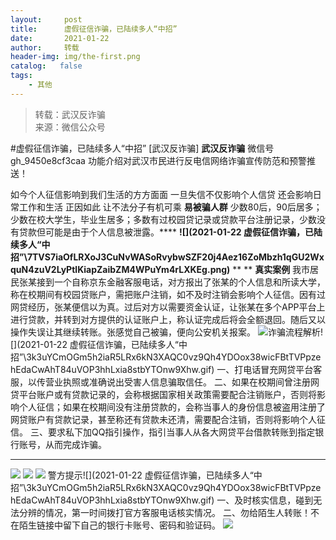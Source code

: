 ```yaml
---
layout:     post
title:      虚假征信诈骗，已陆续多人“中招”
date:       2021-01-22
author:     转载
header-img: img/the-first.png
catalog:   false
tags:
    - 其他
---
```


<blockquote><p>转载：武汉反诈骗<br>
来源：微信公众号</p></blockquote>

#虚假征信诈骗，已陆续多人“中招”
[武汉反诈骗]
**武汉反诈骗**
微信号gh_9450e8cf3caa
功能介绍对武汉市民进行反电信网络诈骗宣传防范和预警推送！

如今个人征信影响到我们生活的方方面面
一旦失信不仅影响个人信贷
还会影响日常工作和生活
正因如此
让不法分子有机可乘
**易被骗人群**
少数80后，90后居多；少数在校大学生，毕业生居多；多数有过校园贷记录或贷款平台注册记录，少数没有贷款但可能是由于个人信息被泄露。****
**![](2021-01-22
虚假征信诈骗，已陆续多人“中招”\\7TVS7iaOfLRXoJ3CuNvWASoRvybwSZF20j4Aez16ZoMbzh1qGU2WxquN4zuV2LyPtlKiapZaibZM4WPuYm4rLXKEg.png)**
**
**
**真实案例**
我市居民张某接到一个自称京东金融客服电话，对方报出了张某的个人信息和所读大学，称在校期间有校园贷账户，需把账户注销，如不及时注销会影响个人征信。因有过网贷经历，张某便信以为真。过后对方以需要资金认证，让张某在多个APP平台上进行贷款，并转到对方提供的认证账户上，称认证完成后将会全额退回。随后又以操作失误让其继续转账。张感觉自己被骗，便向公安机关报案。
![]({{site.baseurl}}/postimg/3k3uYCmOGm5h2iaR5LRx6kN3XAQC0vz9Qh4YDOox38wicFBtTVPpzehEdaCwAhT84uVOP3hhLxia8stbYTOnw9Xhw.gif)诈骗流程解析![](2021-01-22
虚假征信诈骗，已陆续多人“中招”\\3k3uYCmOGm5h2iaR5LRx6kN3XAQC0vz9Qh4YDOox38wicFBtTVPpzehEdaCwAhT84uVOP3hhLxia8stbYTOnw9Xhw.gif)
一、打电话冒充网贷平台客服，以传营业执照或准确说出受害人信息骗取信任。
二、如果在校期间曾注册网贷平台账户或有贷款记录的，会称根据国家相关政策需要配合注销账户，否则将影响个人征信；如果在校期间没有注册贷款的，会称当事人的身份信息被盗用注册了网贷账户有贷款记录，甚至称还有贷款未还清，需要配合注销，否则将影响个人征信。
三、要求私下加QQ指引操作，指引当事人从各大网贷平台借款转账到指定银行账号，从而完成诈骗。
****
![]({{site.baseurl}}/postimg/7TVS7iaOfLRXoJ3CuNvWASoRvybwSZF20Kjb3DNS6c9BYQKHvRK3MhIeAqLA4KT3Dz1n7tHGbJ11CicpPpficZcBQ.png)
![]({{site.baseurl}}/postimg/8wBAcE4t1v6rzeEH2icCjuibCzH1raebgrS7TSbQydjetGTbcCS3VvkaSltOjHdCuHE0hVbofB3yE1Koe8KyTF4Q.gif)
![]({{site.baseurl}}/postimg/3k3uYCmOGm5h2iaR5LRx6kN3XAQC0vz9Qh4YDOox38wicFBtTVPpzehEdaCwAhT84uVOP3hhLxia8stbYTOnw9Xhw.gif)
警方提示![](2021-01-22
虚假征信诈骗，已陆续多人“中招”\\3k3uYCmOGm5h2iaR5LRx6kN3XAQC0vz9Qh4YDOox38wicFBtTVPpzehEdaCwAhT84uVOP3hhLxia8stbYTOnw9Xhw.gif)
一、及时核实信息，碰到无法分辨的情况，第一时间拨打官方客服电话核实情况。
二、勿给陌生人转账！不在陌生链接中留下自己的银行卡账号、密码和验证码。
![]({{site.baseurl}}/postimg/8wBAcE4t1v6C6Nu5YGqibg834hViamt41wOm0iaMW79Ac0BA3nRhLqjjgSGHoxAXgIziad0uAEc6JWu0QvEBkF4qwg.jpeg)
